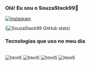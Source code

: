 ### Olá! Eu sou o SouzaStack99👋
[![Instagram](https://img.shields.io/badge/Instagram-E4405F?style=for-the-badge&logo=instagram&logoColor=white)](https://www.instagram.com/andrresxg?igsh=OWt4OTd5amdoMXg2)

(![SouzaStack99 GitHub stats](https://github-readme-stats.vercel.app/api?username=SouzaStack99&show_icons=true&theme=dracula))



### Tecnologias que uso no meu dia 

<div style= "display: inline_block"><br/>
    <img align= "center" alt="html5" src="https://img.shields.io/badge/HTML-239120?style=for-the-badge&logo=html5&logoColor=white"/>
    <img align= "center" alt="html5" src="https://img.shields.io/badge/CSS-239120?&style=for-the-badge&logo=css3&logoColor=white"/>
    <img align= "center" alt="html5" src="https://img.shields.io/badge/JavaScript-323330?style=for-the-badge&logo=javascript&logoColor=F7DF1E">
<img align = "center" alt = "html5" src= "https://img.shields.io/badge/Python-3776AB?style=for-the-badge&logo=python&logoColor=white "/>
</div>

